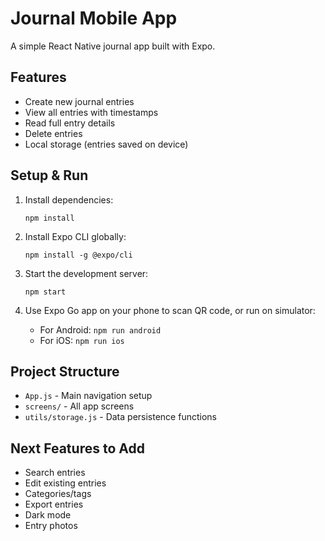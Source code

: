 # Journal Mobile App

A simple React Native journal app built with Expo.

## Features
- Create new journal entries
- View all entries with timestamps
- Read full entry details
- Delete entries
- Local storage (entries saved on device)

## Setup & Run

1. Install dependencies:
   ```
   npm install
   ```

2. Install Expo CLI globally:
   ```
   npm install -g @expo/cli
   ```

3. Start the development server:
   ```
   npm start
   ```

4. Use Expo Go app on your phone to scan QR code, or run on simulator:
   - For Android: `npm run android`
   - For iOS: `npm run ios`

## Project Structure
- `App.js` - Main navigation setup
- `screens/` - All app screens
- `utils/storage.js` - Data persistence functions

## Next Features to Add
- Search entries
- Edit existing entries
- Categories/tags
- Export entries
- Dark mode
- Entry photos